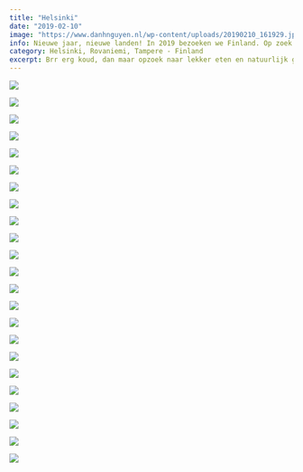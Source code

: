 ```yaml
---
title: "Helsinki"
date: "2019-02-10"
image: "https://www.danhnguyen.nl/wp-content/uploads/20190210_161929.jpg"
info: Nieuwe jaar, nieuwe landen! In 2019 bezoeken we Finland. Op zoek naar Santa Claus in de Santa Village en het noorderlicht bekijken in Rovaniemi.
category: Helsinki, Rovaniemi, Tampere - Finland
excerpt: Brr erg koud, dan maar opzoek naar lekker eten en natuurlijk genieten van de omgeving...
---
```


![](https://www.danhnguyen.nl/wp-content/uploads//DSC05570-700x394.jpg)

![](https://www.danhnguyen.nl/wp-content/uploads//DSC05574-700x394.jpg)

![](https://www.danhnguyen.nl/wp-content/uploads//DSC05575-700x394.jpg)

![](https://www.danhnguyen.nl/wp-content/uploads//20190209_101239-700x394.jpg)

![](https://www.danhnguyen.nl/wp-content/uploads//20190209_101626-700x394.jpg)

![](https://www.danhnguyen.nl/wp-content/uploads//20190209_104620-700x394.jpg)

![](https://www.danhnguyen.nl/wp-content/uploads//20190209_123814-700x394.jpg)

![](https://www.danhnguyen.nl/wp-content/uploads//DSC05588-700x394.jpg)

![](https://www.danhnguyen.nl/wp-content/uploads//DSC05590-700x394.jpg)

![](https://www.danhnguyen.nl/wp-content/uploads//DSC05593-700x394.jpg)

![](https://www.danhnguyen.nl/wp-content/uploads//20190209_145805-700x394.jpg)

![](https://www.danhnguyen.nl/wp-content/uploads//20190209_101127-700x394.jpg)

![](https://www.danhnguyen.nl/wp-content/uploads//20190209_144304-700x394.jpg)

![](https://www.danhnguyen.nl/wp-content/uploads//20190210_101440-700x394.jpg)

![](https://www.danhnguyen.nl/wp-content/uploads//20190210_120255-700x394.jpg)

![](https://www.danhnguyen.nl/wp-content/uploads//20190210_121047-700x394.jpg)

![](https://www.danhnguyen.nl/wp-content/uploads//20190209_123959-700x394.jpg)

![](https://www.danhnguyen.nl/wp-content/uploads//20190209_124137-700x394.jpg)

![](https://www.danhnguyen.nl/wp-content/uploads//20190210_161929-700x394.jpg)

![](https://www.danhnguyen.nl/wp-content/uploads//20190210_162726-700x394.jpg)

![](https://www.danhnguyen.nl/wp-content/uploads//DSC05644-700x394.jpg)

![](https://www.danhnguyen.nl/wp-content/uploads//20190210_183613-e1552846286733-700x1005.jpg)

![](https://www.danhnguyen.nl/wp-content/uploads//20190210_183616-e1552846306971-700x1244.jpg)
